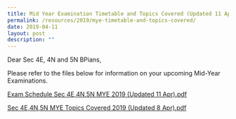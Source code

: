 ```yaml
---
title: Mid Year Examination Timetable and Topics Covered (Updated 11 Apr)
permalink: /resources/2019/mye-timetable-and-topics-covered/
date: 2019-04-11
layout: post
description: ""
---
```

Dear Sec 4E, 4N and 5N BPians,

  

Please refer to the files below for information on your upcoming Mid-Year Examinations.

  

[Exam Schedule Sec 4E,4N,5N MYE 2019 (Updated 11 Apr).pdf](/files/Exam%20Schedule%20Sec%204E,4N,5N%20MYE%202019%20(Updated%2011%20Apr).pdf)

[Sec 4E,4N,5N MYE Topics Covered 2019 (Updated 8 Apr).pdf](/files/Sec%204E,4N,5N%20MYE%20Topics%20Covered%202019%20(Updated%208%20Apr).pdf)